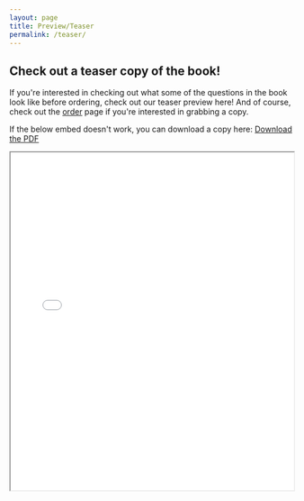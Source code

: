 ```yaml
---
layout: page
title: Preview/Teaser
permalink: /teaser/
---
```


## Check out a teaser copy of the book!
If you're interested in checking out what some of the questions in the book look like before ordering, check out our teaser preview here!
And of course, check out the <a href="{{ '/order/' | relative_url }}">order</a> page if you're interested in grabbing a copy.

If the below embed doesn't work, you can download a copy here: <a href="{{ site.baseurl }}/assets/pdfs/circuits-and-code-teaser.pdf" target="_blank">Download the PDF</a>

<iframe src="{{ site.baseurl }}/assets/pdfs/circuits-and-code-teaser.pdf" width="100%" height="600px">
    This browser does not support PDFs. Please <a href="{{ site.baseurl }}/assets/pdfs/circuits-and-code-teaser.pdf">download the PDF</a> instead.
</iframe>
